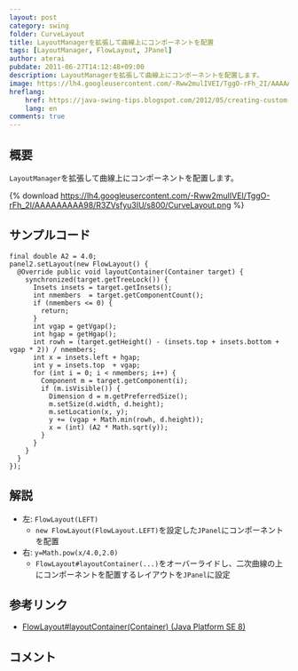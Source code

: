 ```yaml
---
layout: post
category: swing
folder: CurveLayout
title: LayoutManagerを拡張して曲線上にコンポーネントを配置
tags: [LayoutManager, FlowLayout, JPanel]
author: aterai
pubdate: 2011-06-27T14:12:48+09:00
description: LayoutManagerを拡張して曲線上にコンポーネントを配置します。
image: https://lh4.googleusercontent.com/-Rww2mulIVEI/TggO-rFh_2I/AAAAAAAAA98/R3ZVsfyu3IU/s800/CurveLayout.png
hreflang:
    href: https://java-swing-tips.blogspot.com/2012/05/creating-custom-layout-manager.html
    lang: en
comments: true
---
```

## 概要
`LayoutManager`を拡張して曲線上にコンポーネントを配置します。

{% download https://lh4.googleusercontent.com/-Rww2mulIVEI/TggO-rFh_2I/AAAAAAAAA98/R3ZVsfyu3IU/s800/CurveLayout.png %}

## サンプルコード
<pre class="prettyprint"><code>final double A2 = 4.0;
panel2.setLayout(new FlowLayout() {
  @Override public void layoutContainer(Container target) {
    synchronized(target.getTreeLock()) {
      Insets insets = target.getInsets();
      int nmembers  = target.getComponentCount();
      if (nmembers &lt;= 0) {
        return;
      }
      int vgap = getVgap();
      int hgap = getHgap();
      int rowh = (target.getHeight() - (insets.top + insets.bottom + vgap * 2)) / nmembers;
      int x = insets.left + hgap;
      int y = insets.top  + vgap;
      for (int i = 0; i &lt; nmembers; i++) {
        Component m = target.getComponent(i);
        if (m.isVisible()) {
          Dimension d = m.getPreferredSize();
          m.setSize(d.width, d.height);
          m.setLocation(x, y);
          y += (vgap + Math.min(rowh, d.height));
          x = (int) (A2 * Math.sqrt(y));
        }
      }
    }
  }
});
</code></pre>

## 解説
- 左: `FlowLayout(LEFT)`
    - `new FlowLayout(FlowLayout.LEFT)`を設定した`JPanel`にコンポーネントを配置
- 右: `y=Math.pow(x/4.0,2.0)`
    - `FlowLayout#layoutContainer(...)`をオーバーライドし、二次曲線の上にコンポーネントを配置するレイアウトを`JPanel`に設定

<!-- dummy comment line for breaking list -->

## 参考リンク
- [FlowLayout#layoutContainer(Container) (Java Platform SE 8)](https://docs.oracle.com/javase/jp/8/docs/api/java/awt/FlowLayout.html#layoutContainer-java.awt.Container-)

<!-- dummy comment line for breaking list -->

## コメント
